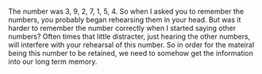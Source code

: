 The number was 3, 9, 2, 7, 1, 5, 4. So when I asked you to remember the
numbers, you probably began rehearsing them in your head. But was it harder to
remember the number correctly when I started saying other numbers? Often times
that little distracter, just hearing the other numbers, will interfere with
your rehearsal of this number. So in order for the mateiral being this number
to be retained, we need to somehow get the information into our long term
memory.
